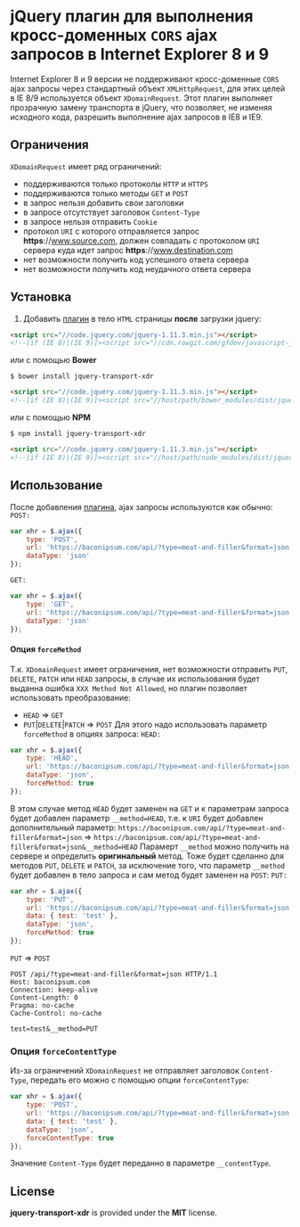 # jQuery плагин для выполнения кросс-доменных `CORS` ajax запросов в Internet Explorer 8 и 9

Internet Explorer 8 и 9 версии не поддерживают кросс-доменные `CORS` ajax запросы через стандартный объект `XMLHttpRequest`,
для этих целей в IE 8/9 используется объект `XDomainRequest`. Этот плагин выполняет прозрачную замену транспорта в jQuery,
что позволяет, не изменяя исходного кода, разрешить выполнение ajax запросов в IE8 и IE9.

## Ограничения
`XDomainRequest` имеет ряд ограничений:
* поддерживаются только протоколы `HTTP` и `HTTPS`
* поддерживаются только методы `GET` и `POST`
* в запрос нельзя добавить свои заголовки
* в запросе отсутствует заголовок `Content-Type`
* в запросе нельзя отправить `Cookie`
* протокол `URI` с которого отправляется запрос **https**://www.source.com, должен совпадать с протоколом `URI` сервера куда идет запрос **https**://www.destination.com
* нет возможности получить код успешного ответа сервера
* нет возможности получить код неудачного ответа сервера

## Установка
1. Добавить [плагин](http://cdn.rawgit.com/gfdev/javascript-jquery-transport-xdr/master/dist/jquery.transport.xdr.min.js) в тело `HTML` страницы **после** загрузки jquery:
```html
<script src="//code.jquery.com/jquery-1.11.3.min.js"></script>
<!--[if (IE 8)|(IE 9)]><script src="//cdn.rawgit.com/gfdev/javascript-jquery-transport-xdr/master/dist/jquery.transport.xdr.min.js"></script><![endif]-->
```
или с помощью **Bower**
```
$ bower install jquery-transport-xdr
```
```html
<script src="//code.jquery.com/jquery-1.11.3.min.js"></script>
<!--[if (IE 8)|(IE 9)]><script src="//host/path/bower_modules/dist/jquery.transport.xdr.min.js"></script><![endif]-->
```
или с помощью **NPM**
```
$ npm install jquery-transport-xdr
```
```html
<script src="//code.jquery.com/jquery-1.11.3.min.js"></script>
<!--[if (IE 8)|(IE 9)]><script src="//host/path/node_modules/dist/jquery.transport.xdr.min.js"></script><![endif]-->
```

## Использование
После добавления [плагина](http://cdn.rawgit.com/gfdev/javascript-jquery-transport-xdr/master/dist/jquery.transport.xdr.min.js), ajax запросы используются как обычно:
`POST:`
```javascript
var xhr = $.ajax({
    type: 'POST',
    url: 'https://baconipsum.com/api/?type=meat-and-filler&format=json',
    dataType: 'json'
});
```
`GET:`
```javascript
var xhr = $.ajax({
    type: 'GET',
    url: 'https://baconipsum.com/api/?type=meat-and-filler&format=json',
    dataType: 'json'
});
```

#### Опция `forceMethod`
Т.к. `XDomainRequest` имеет ограничения, нет возможности отправить `PUT`, `DELETE`, `PATCH` или `HEAD` запросы, в случае их использования будет выданна ошибка
`XXX Method Not Allowed`, но плагин позволяет использовать преобразование:
* `HEAD` => `GET`
* `PUT`|`DELETE`|`PATCH` => `POST`
Для этого надо использовать параметр `forceMethod` в опциях запроса:
`HEAD:`
```javascript
var xhr = $.ajax({
    type: 'HEAD',
    url: 'https://baconipsum.com/api/?type=meat-and-filler&format=json',
    dataType: 'json',
    forceMethod: true
});
```
В этом случае метод `HEAD` будет заменен на `GET` и к параметрам запроса будет добавлен параметр `__method=HEAD`, т.е. к `URI` будет добавлен дополнительный параметр:
`https://baconipsum.com/api/?type=meat-and-filler&format=json` => `https://baconipsum.com/api/?type=meat-and-filler&format=json&__method=HEAD`
Парамерт `__method` можно получить на сервере и определить **оригинальный** метод.
Тоже будет сделанно для методов `PUT`, `DELETE` и `PATCH`, за исключение того, что параметр `__method` будет добавлен в тело запроса и сам метод будет заменен на `POST`:
`PUT:`
```javascript
var xhr = $.ajax({
    type: 'PUT',
    url: 'https://baconipsum.com/api/?type=meat-and-filler&format=json',
    data: { test: 'test' },
    dataType: 'json',
    forceMethod: true
});
```
`PUT` => `POST`
```
POST /api/?type=meat-and-filler&format=json HTTP/1.1
Host: baconipsum.com
Connection: keep-alive
Content-Length: 0
Pragma: no-cache
Cache-Control: no-cache

test=test&__method=PUT
```

### Опция `forceContentType`
Из-за ограничений `XDomainRequest` не отправляет заголовок `Content-Type`, передать его можно с помощью опции `forceContentType`:
```javascript
var xhr = $.ajax({
    type: 'POST',
    url: 'https://baconipsum.com/api/?type=meat-and-filler&format=json',
    data: { test: 'test' },
    dataType: 'json',
    forceContentType: true
});
```
Значение `Content-Type` будет переданно в параметре `__contentType`.

## License
**jquery-transport-xdr** is provided under the **MIT** license.
